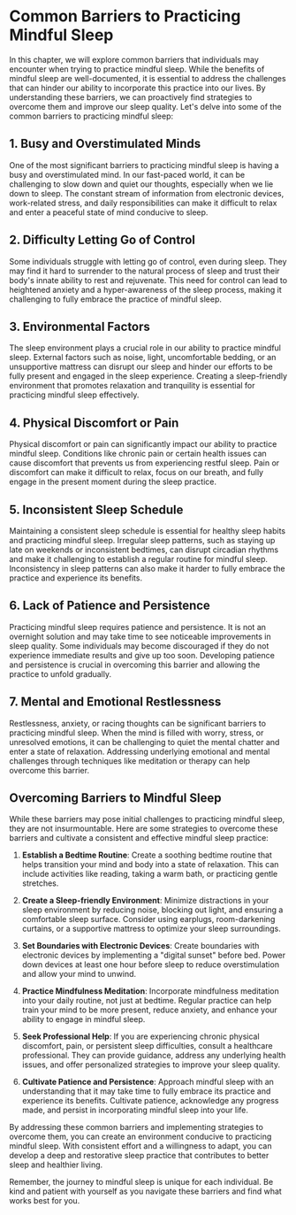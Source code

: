 # Common Barriers to Practicing Mindful Sleep

In this chapter, we will explore common barriers that individuals may encounter when trying to practice mindful sleep. While the benefits of mindful sleep are well-documented, it is essential to address the challenges that can hinder our ability to incorporate this practice into our lives. By understanding these barriers, we can proactively find strategies to overcome them and improve our sleep quality. Let's delve into some of the common barriers to practicing mindful sleep:

## 1\. **Busy and Overstimulated Minds**

One of the most significant barriers to practicing mindful sleep is having a busy and overstimulated mind. In our fast-paced world, it can be challenging to slow down and quiet our thoughts, especially when we lie down to sleep. The constant stream of information from electronic devices, work-related stress, and daily responsibilities can make it difficult to relax and enter a peaceful state of mind conducive to sleep.

## 2\. **Difficulty Letting Go of Control**

Some individuals struggle with letting go of control, even during sleep. They may find it hard to surrender to the natural process of sleep and trust their body's innate ability to rest and rejuvenate. This need for control can lead to heightened anxiety and a hyper-awareness of the sleep process, making it challenging to fully embrace the practice of mindful sleep.

## 3\. **Environmental Factors**

The sleep environment plays a crucial role in our ability to practice mindful sleep. External factors such as noise, light, uncomfortable bedding, or an unsupportive mattress can disrupt our sleep and hinder our efforts to be fully present and engaged in the sleep experience. Creating a sleep-friendly environment that promotes relaxation and tranquility is essential for practicing mindful sleep effectively.

## 4\. **Physical Discomfort or Pain**

Physical discomfort or pain can significantly impact our ability to practice mindful sleep. Conditions like chronic pain or certain health issues can cause discomfort that prevents us from experiencing restful sleep. Pain or discomfort can make it difficult to relax, focus on our breath, and fully engage in the present moment during the sleep practice.

## 5\. **Inconsistent Sleep Schedule**

Maintaining a consistent sleep schedule is essential for healthy sleep habits and practicing mindful sleep. Irregular sleep patterns, such as staying up late on weekends or inconsistent bedtimes, can disrupt circadian rhythms and make it challenging to establish a regular routine for mindful sleep. Inconsistency in sleep patterns can also make it harder to fully embrace the practice and experience its benefits.

## 6\. **Lack of Patience and Persistence**

Practicing mindful sleep requires patience and persistence. It is not an overnight solution and may take time to see noticeable improvements in sleep quality. Some individuals may become discouraged if they do not experience immediate results and give up too soon. Developing patience and persistence is crucial in overcoming this barrier and allowing the practice to unfold gradually.

## 7\. **Mental and Emotional Restlessness**

Restlessness, anxiety, or racing thoughts can be significant barriers to practicing mindful sleep. When the mind is filled with worry, stress, or unresolved emotions, it can be challenging to quiet the mental chatter and enter a state of relaxation. Addressing underlying emotional and mental challenges through techniques like meditation or therapy can help overcome this barrier.

## Overcoming Barriers to Mindful Sleep

While these barriers may pose initial challenges to practicing mindful sleep, they are not insurmountable. Here are some strategies to overcome these barriers and cultivate a consistent and effective mindful sleep practice:

1. **Establish a Bedtime Routine**: Create a soothing bedtime routine that helps transition your mind and body into a state of relaxation. This can include activities like reading, taking a warm bath, or practicing gentle stretches.
    
2. **Create a Sleep-friendly Environment**: Minimize distractions in your sleep environment by reducing noise, blocking out light, and ensuring a comfortable sleep surface. Consider using earplugs, room-darkening curtains, or a supportive mattress to optimize your sleep surroundings.
    
3. **Set Boundaries with Electronic Devices**: Create boundaries with electronic devices by implementing a "digital sunset" before bed. Power down devices at least one hour before sleep to reduce overstimulation and allow your mind to unwind.
    
4. **Practice Mindfulness Meditation**: Incorporate mindfulness meditation into your daily routine, not just at bedtime. Regular practice can help train your mind to be more present, reduce anxiety, and enhance your ability to engage in mindful sleep.
    
5. **Seek Professional Help**: If you are experiencing chronic physical discomfort, pain, or persistent sleep difficulties, consult a healthcare professional. They can provide guidance, address any underlying health issues, and offer personalized strategies to improve your sleep quality.
    
6. **Cultivate Patience and Persistence**: Approach mindful sleep with an understanding that it may take time to fully embrace its practice and experience its benefits. Cultivate patience, acknowledge any progress made, and persist in incorporating mindful sleep into your life.
    

By addressing these common barriers and implementing strategies to overcome them, you can create an environment conducive to practicing mindful sleep. With consistent effort and a willingness to adapt, you can develop a deep and restorative sleep practice that contributes to better sleep and healthier living.

Remember, the journey to mindful sleep is unique for each individual. Be kind and patient with yourself as you navigate these barriers and find what works best for you.
